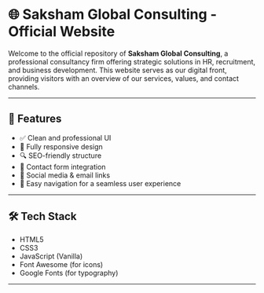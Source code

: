 # 🌐 Saksham Global Consulting - Official Website

Welcome to the official repository of **Saksham Global Consulting**, a professional consultancy firm offering strategic solutions in HR, recruitment, and business development. This website serves as our digital front, providing visitors with an overview of our services, values, and contact channels.

---

## 🚀 Features

- ✅ Clean and professional UI
- 📱 Fully responsive design
- 🔍 SEO-friendly structure
- 📧 Contact form integration
- 🔗 Social media & email links
- 🧭 Easy navigation for a seamless user experience

---

## 🛠️ Tech Stack

- HTML5
- CSS3
- JavaScript (Vanilla)
- Font Awesome (for icons)
- Google Fonts (for typography)

---


